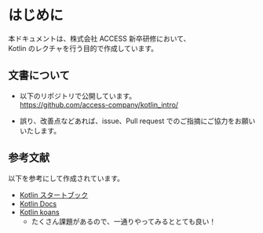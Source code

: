 # はじめに

本ドキュメントは、株式会社 ACCESS 新卒研修において、  
Kotlin のレクチャを行う目的で作成しています。

## 文書について

* 以下のリポジトリで公開しています。  
https://github.com/access-company/kotlin_intro/

* 誤り、改善点などあれば、issue、Pull request でのご指摘にご協力をお願いいたします。

## 参考文献

以下を参考にして作成されています。

* [Kotlin スタートブック](https://www.amazon.co.jp/dp/B06XHJMR65/ref=dp-kindle-redirect?_encoding=UTF8&btkr=1)
* [Kotlin Docs](https://kotlinlang.org/docs/home.html)
* [Kotlin koans](https://github.com/Kotlin/kotlin-koans)
  * たくさん課題があるので、一通りやってみるととても良い！
